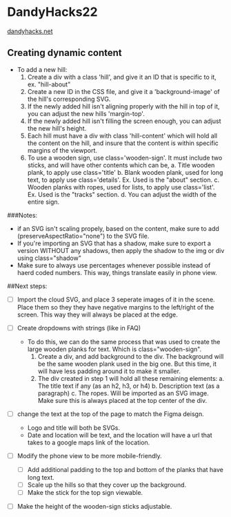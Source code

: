 # DandyHacks22

[dandyhacks.net](https://dandyhacks.net/)

## Creating dynamic content

- To add a new hill:
  1. Create a div with a class 'hill', and give it an ID that is specific to it, ex. "hill-about"
  2. Create a new ID in the CSS file, and give it a 'background-image' of the hill's corresponding SVG.
  3. If the newly added hill isn't aligning properly with the hill in top of it, you can adjust the new hills 'margin-top'.
  4. If the newly added hill isn't filling the screen enough, you can adjust the new hill's height.
  5. Each hill must have a div with class 'hill-content' which will hold all the content on the hill, and insure that the content is within specific margins of the viewport.
  6. To use a wooden sign, use class='wooden-sign'. It must include two sticks, and will have other contents which can be,
     a. Title wooden plank, to apply use class='title'
     b. Blank wooden plank, used for long text, to apply use class='details'. Ex. Used is the "about" section.
     c. Wooden planks with ropes, used for lists, to apply use class='list'. Ex. Used is the "tracks" section.
     d. You can adjust the width of the entire sign.

###Notes:

- if an SVG isn't scaling propely, based on the content, make sure to add (preserveAspectRatio="none") to the SVG file.
- If you're importing an SVG that has a shadow, make sure to export a version WITHOUT any shadows, then apply the shadow to the img or div using class="shadow"
- Make sure to always use percentages whenever possible instead of haerd coded numbers. This way, things translate easily in phone view.

##Next steps:

- [ ] Import the cloud SVG, and place 3 seperate images of it in the scene. Place them so they they have negative margins to the left/right of the screen. This way they will always be placed at the edge.
- [ ] Create dropdowns with strings (like in FAQ)

  - To do this, we can do the same process that was used to create the large wooden planks for text. Which is class="wooden-sign".
    1. Create a div, and add background to the div. The background will be the same wooden plank used in the big one. But this time, it will have less padding around it to make it smaller.
    2. The div created in step 1 will hold all these remaining elements:
       a. The title text if any (as an h2, h3, or h4)
       b. Description text (as a paragraph)
       c. The ropes. Will be imported as an SVG image. Make sure this is always placed at the top center of the div.

- [ ] change the text at the top of the page to match the Figma deisgn.
  - Logo and title will both be SVGs.
  - Date and location will be text, and the location will have a url that takes to a google maps link of the location.
- [ ] Modify the phone view to be more mobile-friendly.
  - [ ] Add additional padding to the top and bottom of the planks that have long text.
  - [ ] Scale up the hills so that they cover up the background.
  - [ ] Make the stick for the top sign viewable.
- [ ] Make the height of the wooden-sign sticks adjustable.
